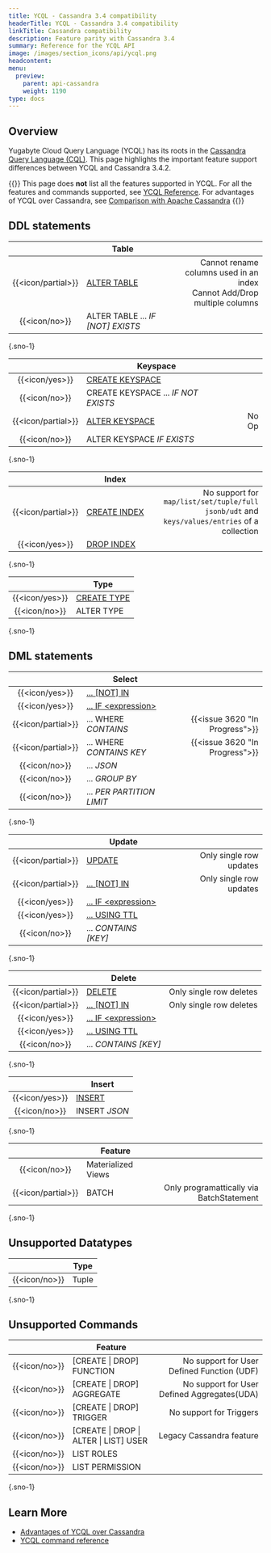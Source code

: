 ```yaml
---
title: YCQL - Cassandra 3.4 compatibility
headerTitle: YCQL - Cassandra 3.4 compatibility
linkTitle: Cassandra compatibility
description: Feature parity with Cassandra 3.4
summary: Reference for the YCQL API
image: /images/section_icons/api/ycql.png
headcontent:
menu:
  preview:
    parent: api-cassandra
    weight: 1190
type: docs
---
```


## Overview

Yugabyte Cloud Query Language (YCQL) has its roots in the [Cassandra Query Language (CQL)](http://cassandra.apache.org/doc/latest/cql/index.html). This page highlights the important feature support differences between YCQL and Cassandra 3.4.2.

{{<warning>}}
This page does **not** list all the features supported in YCQL. For all the features and commands supported, see [YCQL Reference](../../ycql). For advantages of YCQL over Cassandra, see [Comparison with Apache Cassandra](../../../faq/comparisons/cassandra)
{{</warning>}}

## DDL statements

|                    |                Table                |                                          |
| :----------------: | ----------------------------------- | ---------------------------------------: |
| {{<icon/partial>}} | [ALTER TABLE](../ddl_alter_table)   | Cannot rename columns used in an index<br>Cannot Add/Drop multiple columns|
|   {{<icon/no>}}    | ALTER TABLE ... _IF [NOT] EXISTS_   |                                          |
{.sno-1}

|                    |                 Keyspace                  |       |
| :----------------: | ----------------------------------------- | ----: |
|   {{<icon/yes>}}   | [CREATE KEYSPACE](../ddl_create_keyspace) |       |
|   {{<icon/no>}}    | CREATE KEYSPACE ... _IF NOT EXISTS_       |       |
| {{<icon/partial>}} | [ALTER KEYSPACE](../ddl_alter_keyspace)   | No Op |
|   {{<icon/no>}}    | ALTER KEYSPACE _IF EXISTS_                |       |
{.sno-1}

|                |                Index                 |    |
| :------------: | ------------------------------------ | -: |
| {{<icon/partial>}} | [CREATE&nbsp;INDEX](../ddl_create_index/) | No support for `map/list/set/tuple/full jsonb/udt` and <br> `keys/values/entries` of a collection |
| {{<icon/yes>}} | [DROP INDEX](../ddl_drop_index)      |    |
{.sno-1}

|                |               Type                |
| :------------: | --------------------------------- |
| {{<icon/yes>}} | [CREATE TYPE](../ddl_create_type) |
| {{<icon/no>}}  | ALTER TYPE                        |
{.sno-1}

## DML statements

|                    |                   Select                    |                                |
| :----------------: | ------------------------------------------- | -----------------------------: |
|   {{<icon/yes>}}   | [... [NOT] IN](../dml_select/)              |                                |
|   {{<icon/yes>}}   | [... IF &lt;expression&gt;](../dml_select/) |                                |
| {{<icon/partial>}} | ... WHERE _CONTAINS_                        | {{<issue 3620 "In Progress">}} |
| {{<icon/partial>}} | ... WHERE _CONTAINS KEY_                    | {{<issue 3620 "In Progress">}} |
|   {{<icon/no>}}    | ... _JSON_                                  |                                |
|   {{<icon/no>}}    | ... _GROUP BY_                              |                                |
|   {{<icon/no>}}    | ... _PER PARTITION LIMIT_                   |                                |
{.sno-1}

|                    |                   Update                    |                         |
| :----------------: | ------------------------------------------- | ----------------------: |
| {{<icon/partial>}} | [UPDATE](../dml_update/)                    | Only single row updates |
| {{<icon/partial>}} | [... [NOT] IN](../dml_update/)              | Only single row updates |
|   {{<icon/yes>}}   | [... IF &lt;expression&gt;](../dml_update/) |                         |
|   {{<icon/yes>}}   | [... USING TTL](../dml_update/)             |                         |
|   {{<icon/no>}}    | ... _CONTAINS [KEY]_                        |                         |
{.sno-1}

|                    |                   Delete                    |                         |
| :----------------: | ------------------------------------------- | ----------------------: |
| {{<icon/partial>}} | [DELETE](../dml_delete/)                    | Only single row deletes |
| {{<icon/partial>}} | [... [NOT] IN](../dml_delete/)              | Only single row deletes |
|   {{<icon/yes>}}   | [... IF &lt;expression&gt;](../dml_delete/) |                         |
|   {{<icon/yes>}}   | [... USING TTL](../dml_delete/)             |                         |
|   {{<icon/no>}}    | ... _CONTAINS [KEY]_                        |                         |
{.sno-1}

|                |         Insert          |
| :------------: | ----------------------- |
| {{<icon/yes>}} | [INSERT](../dml_insert) |
| {{<icon/no>}}  | INSERT _JSON_           |
{.sno-1}

|                    |              Feature              |                                          |
| :----------------: | --------------------------------- | ---------------------------------------: |
|   {{<icon/no>}}    | Materialized Views                |                                          |
| {{<icon/partial>}} | BATCH                             | Only programattically via BatchStatement |
{.sno-1}

## Unsupported Datatypes

|               | Type  |
| :-----------: | ----- |
| {{<icon/no>}} | Tuple |
{.sno-1}

## Unsupported Commands

|               |                       Feature                       |                                             |
| :-----------: | --------------------------------------------------- | ------------------------------------------: |
| {{<icon/no>}} | [CREATE &vert; DROP] FUNCTION                       |  No support for User Defined Function (UDF) |
| {{<icon/no>}} | [CREATE &vert; DROP] AGGREGATE                      | No support for User Defined Aggregates(UDA) |
| {{<icon/no>}} | [CREATE &vert; DROP] TRIGGER                        |                     No support for Triggers |
| {{<icon/no>}} | [CREATE &vert; DROP &vert; ALTER  &vert; LIST] USER |                    Legacy Cassandra feature |
| {{<icon/no>}} | LIST ROLES                                          |                                             |
| {{<icon/no>}} | LIST PERMISSION                                     |                                             |
{.sno-1}

## Learn More

- [Advantages of YCQL over Cassandra](../../../faq/comparisons/cassandra)
- [YCQL command reference](../)
